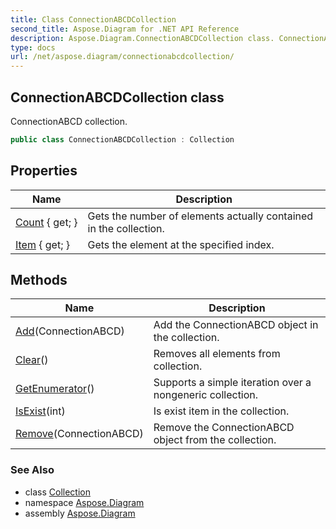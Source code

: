```yaml
---
title: Class ConnectionABCDCollection
second_title: Aspose.Diagram for .NET API Reference
description: Aspose.Diagram.ConnectionABCDCollection class. ConnectionABCD collection
type: docs
url: /net/aspose.diagram/connectionabcdcollection/
---
```

## ConnectionABCDCollection class

ConnectionABCD collection.

```csharp
public class ConnectionABCDCollection : Collection
```

## Properties

| Name | Description |
| --- | --- |
| [Count](../../aspose.diagram/collection/count/) { get; } | Gets the number of elements actually contained in the collection. |
| [Item](../../aspose.diagram/connectionabcdcollection/item/) { get; } | Gets the element at the specified index. |

## Methods

| Name | Description |
| --- | --- |
| [Add](../../aspose.diagram/connectionabcdcollection/add/)(ConnectionABCD) | Add the ConnectionABCD object in the collection. |
| [Clear](../../aspose.diagram/collection/clear/)() | Removes all elements from collection. |
| [GetEnumerator](../../aspose.diagram/collection/getenumerator/)() | Supports a simple iteration over a nongeneric collection. |
| [IsExist](../../aspose.diagram/collection/isexist/)(int) | Is exist item in the collection. |
| [Remove](../../aspose.diagram/connectionabcdcollection/remove/)(ConnectionABCD) | Remove the ConnectionABCD object from the collection. |

### See Also

* class [Collection](../collection/)
* namespace [Aspose.Diagram](../../aspose.diagram/)
* assembly [Aspose.Diagram](../../)


